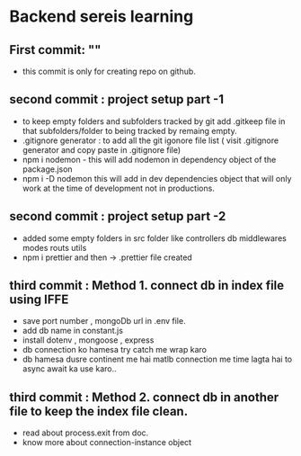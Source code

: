 # Backend sereis learning
## First commit: ""
- this commit is only for creating repo on github.
## second commit : project setup part -1
- to keep empty folders and subfolders tracked by git add .gitkeep file in that subfolders/folder to being tracked by remaing empty.
- .gitignore generator : to  add all the git igonore file list ( visit .gitignore generator and copy paste in .gitignore file)
-  npm i nodemon - this will add nodemon in dependency object of the package.json
- npm i -D nodemon this will add in dev dependencies object that will only work at the time of development not in productions.

## second commit : project setup part -2
- added some empty folders in src folder like controllers db middlewares modes routs utils
- npm i prettier and then -> .prettier file created

## third commit : Method 1. connect db in index file using IFFE 
- save port number , mongoDb url in .env file.
- add db name in constant.js
- install dotenv , mongoose , express
- db connection ko hamesa try catch me wrap karo
- db hamesa dusre continent me hai matlb connection me time    lagta hai to async await ka use karo..

## third commit : Method 2. connect db in another file to keep the index file clean.
- read about process.exit from doc.
- know more about connection-instance object


